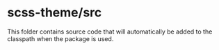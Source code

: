 # scss-theme/src

This folder contains source code that will automatically be added to the classpath when
the package is used.
